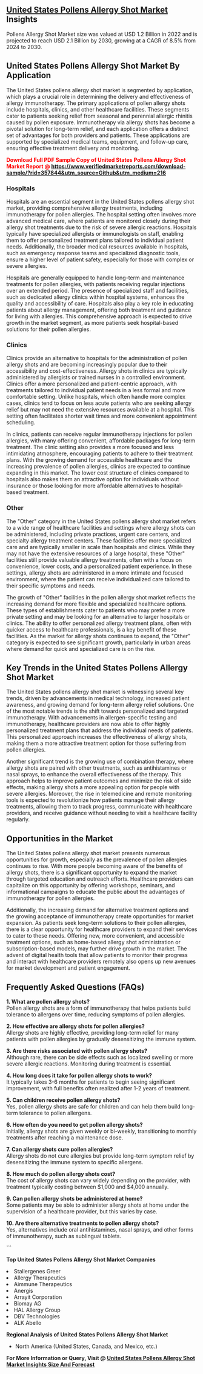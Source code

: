 <h2><a href="https://www.verifiedmarketreports.com/download-sample/?rid=357844&amp;utm_source=Github&amp;utm_medium=216" target="_blank">United States Pollens Allergy Shot Market</a> Insights</h2><p>Pollens Allergy Shot Market size was valued at USD 1.2 Billion in 2022 and is projected to reach USD 2.1 Billion by 2030, growing at a CAGR of 8.5% from 2024 to 2030.</p><p><h2>United States Pollens Allergy Shot Market By Application</h2><p>The United States pollens allergy shot market is segmented by application, which plays a crucial role in determining the delivery and effectiveness of allergy immunotherapy. The primary applications of pollen allergy shots include hospitals, clinics, and other healthcare facilities. These segments cater to patients seeking relief from seasonal and perennial allergic rhinitis caused by pollen exposure. Immunotherapy via allergy shots has become a pivotal solution for long-term relief, and each application offers a distinct set of advantages for both providers and patients. These applications are supported by specialized medical teams, equipment, and follow-up care, ensuring effective treatment delivery and monitoring. <strong><p><span class=""><span style="color: #ff0000;"><strong>Download Full PDF Sample Copy of United States Pollens Allergy Shot Market Report</strong> @ </span><a href="https://www.verifiedmarketreports.com/download-sample/?rid=357844&amp;utm_source=Github&amp;utm_medium=216" target="_blank">https://www.verifiedmarketreports.com/download-sample/?rid=357844&amp;utm_source=Github&amp;utm_medium=216</a></span></p></strong></p><h3>Hospitals</h3><p>Hospitals are an essential segment in the United States pollens allergy shot market, providing comprehensive allergy treatments, including immunotherapy for pollen allergies. The hospital setting often involves more advanced medical care, where patients are monitored closely during their allergy shot treatments due to the risk of severe allergic reactions. Hospitals typically have specialized allergists or immunologists on staff, enabling them to offer personalized treatment plans tailored to individual patient needs. Additionally, the broader medical resources available in hospitals, such as emergency response teams and specialized diagnostic tools, ensure a higher level of patient safety, especially for those with complex or severe allergies.</p><p>Hospitals are generally equipped to handle long-term and maintenance treatments for pollen allergies, with patients receiving regular injections over an extended period. The presence of specialized staff and facilities, such as dedicated allergy clinics within hospital systems, enhances the quality and accessibility of care. Hospitals also play a key role in educating patients about allergy management, offering both treatment and guidance for living with allergies. This comprehensive approach is expected to drive growth in the market segment, as more patients seek hospital-based solutions for their pollen allergies.</p><h3>Clinics</h3><p>Clinics provide an alternative to hospitals for the administration of pollen allergy shots and are becoming increasingly popular due to their accessibility and cost-effectiveness. Allergy shots in clinics are typically administered by allergists or trained nurses in a controlled environment. Clinics offer a more personalized and patient-centric approach, with treatments tailored to individual patient needs in a less formal and more comfortable setting. Unlike hospitals, which often handle more complex cases, clinics tend to focus on less acute patients who are seeking allergy relief but may not need the extensive resources available at a hospital. This setting often facilitates shorter wait times and more convenient appointment scheduling.</p><p>In clinics, patients can receive regular immunotherapy injections for pollen allergies, with many offering convenient, affordable packages for long-term treatment. The clinic setting also provides a more focused and less intimidating atmosphere, encouraging patients to adhere to their treatment plans. With the growing demand for accessible healthcare and the increasing prevalence of pollen allergies, clinics are expected to continue expanding in this market. The lower cost structure of clinics compared to hospitals also makes them an attractive option for individuals without insurance or those looking for more affordable alternatives to hospital-based treatment.</p><h3>Other</h3><p>The "Other" category in the United States pollens allergy shot market refers to a wide range of healthcare facilities and settings where allergy shots can be administered, including private practices, urgent care centers, and specialty allergy treatment centers. These facilities offer more specialized care and are typically smaller in scale than hospitals and clinics. While they may not have the extensive resources of a large hospital, these "Other" facilities still provide valuable allergy treatments, often with a focus on convenience, lower costs, and a personalized patient experience. In these settings, allergy shots are administered in a more intimate and focused environment, where the patient can receive individualized care tailored to their specific symptoms and needs.</p><p>The growth of "Other" facilities in the pollen allergy shot market reflects the increasing demand for more flexible and specialized healthcare options. These types of establishments cater to patients who may prefer a more private setting and may be looking for an alternative to larger hospitals or clinics. The ability to offer personalized allergy treatment plans, often with quicker access to healthcare professionals, is a key benefit of these facilities. As the market for allergy shots continues to expand, the "Other" category is expected to see significant growth, particularly in urban areas where demand for quick and specialized care is on the rise.</p><h2>Key Trends in the United States Pollens Allergy Shot Market</h2><p>The United States pollens allergy shot market is witnessing several key trends, driven by advancements in medical technology, increased patient awareness, and growing demand for long-term allergy relief solutions. One of the most notable trends is the shift towards personalized and targeted immunotherapy. With advancements in allergen-specific testing and immunotherapy, healthcare providers are now able to offer highly personalized treatment plans that address the individual needs of patients. This personalized approach increases the effectiveness of allergy shots, making them a more attractive treatment option for those suffering from pollen allergies.</p><p>Another significant trend is the growing use of combination therapy, where allergy shots are paired with other treatments, such as antihistamines or nasal sprays, to enhance the overall effectiveness of the therapy. This approach helps to improve patient outcomes and minimize the risk of side effects, making allergy shots a more appealing option for people with severe allergies. Moreover, the rise in telemedicine and remote monitoring tools is expected to revolutionize how patients manage their allergy treatments, allowing them to track progress, communicate with healthcare providers, and receive guidance without needing to visit a healthcare facility regularly.</p><h2>Opportunities in the Market</h2><p>The United States pollens allergy shot market presents numerous opportunities for growth, especially as the prevalence of pollen allergies continues to rise. With more people becoming aware of the benefits of allergy shots, there is a significant opportunity to expand the market through targeted education and outreach efforts. Healthcare providers can capitalize on this opportunity by offering workshops, seminars, and informational campaigns to educate the public about the advantages of immunotherapy for pollen allergies.</p><p>Additionally, the increasing demand for alternative treatment options and the growing acceptance of immunotherapy create opportunities for market expansion. As patients seek long-term solutions to their pollen allergies, there is a clear opportunity for healthcare providers to expand their services to cater to these needs. Offering new, more convenient, and accessible treatment options, such as home-based allergy shot administration or subscription-based models, may further drive growth in the market. The advent of digital health tools that allow patients to monitor their progress and interact with healthcare providers remotely also opens up new avenues for market development and patient engagement.</p><h2>Frequently Asked Questions (FAQs)</h2><p><strong>1. What are pollen allergy shots?</strong><br>Pollen allergy shots are a form of immunotherapy that helps patients build tolerance to allergens over time, reducing symptoms of pollen allergies.</p><p><strong>2. How effective are allergy shots for pollen allergies?</strong><br>Allergy shots are highly effective, providing long-term relief for many patients with pollen allergies by gradually desensitizing the immune system.</p><p><strong>3. Are there risks associated with pollen allergy shots?</strong><br>Although rare, there can be side effects such as localized swelling or more severe allergic reactions. Monitoring during treatment is essential.</p><p><strong>4. How long does it take for pollen allergy shots to work?</strong><br>It typically takes 3-6 months for patients to begin seeing significant improvement, with full benefits often realized after 1-2 years of treatment.</p><p><strong>5. Can children receive pollen allergy shots?</strong><br>Yes, pollen allergy shots are safe for children and can help them build long-term tolerance to pollen allergens.</p><p><strong>6. How often do you need to get pollen allergy shots?</strong><br>Initially, allergy shots are given weekly or bi-weekly, transitioning to monthly treatments after reaching a maintenance dose.</p><p><strong>7. Can allergy shots cure pollen allergies?</strong><br>Allergy shots do not cure allergies but provide long-term symptom relief by desensitizing the immune system to specific allergens.</p><p><strong>8. How much do pollen allergy shots cost?</strong><br>The cost of allergy shots can vary widely depending on the provider, with treatment typically costing between $1,000 and $4,000 annually.</p><p><strong>9. Can pollen allergy shots be administered at home?</strong><br>Some patients may be able to administer allergy shots at home under the supervision of a healthcare provider, but this varies by case.</p><p><strong>10. Are there alternative treatments to pollen allergy shots?</strong><br>Yes, alternatives include oral antihistamines, nasal sprays, and other forms of immunotherapy, such as sublingual tablets.</p>```</p><p><strong>Top United States Pollens Allergy Shot Market Companies</strong></p><div data-test-id=""><p><li>Stallergenes Greer</li><li> Allergy Therapeutics</li><li> Aimmune Therapeutics</li><li> Anergis</li><li> Arrayit Corporation</li><li> Biomay AG</li><li> HAL Allergy Group</li><li> DBV Technologies</li><li> ALK Abello</li></p><div><strong>Regional Analysis of&nbsp;United States Pollens Allergy Shot Market</strong></div><ul><li dir="ltr"><p dir="ltr">North America&nbsp;(United States, Canada, and Mexico, etc.)</p></li></ul><p><strong>For More Information or Query, Visit @&nbsp;</strong><strong><a href="https://www.verifiedmarketreports.com/product/pollens-allergy-shot-market/?utm_source=Github&amp;utm_medium=216" target="_blank">United States Pollens Allergy Shot Market Insights Size And Forecast</a></strong></p></div>
